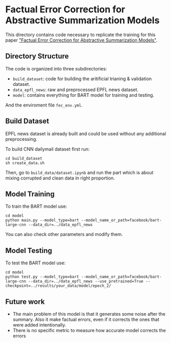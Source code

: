 # Factual Error Correction for Abstractive Summarization Models
This directory contains code necessary to replicate the training for this paper ["Factual Error Correction for Abstractive Summarization Models"](https://arxiv.org/abs/2010.08712).

## Directory Structure

The code is organized into three subdirectories:

* `build_dataset`: code for building the aritificial trianing & validation dataset.
* `data_epfl_news`: raw and preprocessed EPFL news dataset.
* `model`: contains everything for BART model for training and testing.

And the enviroment file `fec_env.yml`.

## Build Dataset
EPFL news dataset is already built and could be used without any additional preprocessing.

To build CNN dailymail dataset first run:

```
cd build_dataset
sh create_data.sh
```

Then, go to `build_data/dataset.ipynb` and run the part which is about mixing corrupted and clean data in right proportion.

## Model Training
To train the BART model use:

```
cd model
python main.py --model_type=bart --model_name_or_path=facebook/bart-large-cnn --data_dir=../data_epfl_news
```

You can also check other parameters and modify them.

## Model Testing
To test the BART model use:

```
cd model
python test.py --model_type=bart --model_name_or_path=facebook/bart-large-cnn --data_dir=../data_epfl_news --use_pretrained=True --checkpoint=../results/your_data/model/epoch_2/
```

## Future work
* The main problem of this model is that it generates some noise after the summary. Also it make factual errors, even if it corrects the ones that were added intentionally.
* There is no specific metric to measure how accurate model corrects the errors
